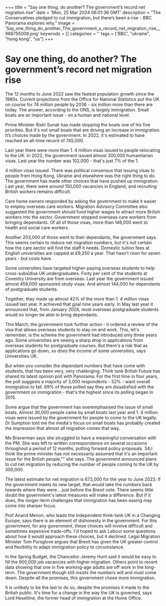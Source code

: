 +++
title = "Say one thing, do another? The government’s record net migration rise"
date = 'Mon, 25 Mar 2024 06:01:36 GMT'
description = "The Conservatives pledged to cut immigration, but there’s been a rise - BBC Panorama explores why."
image = 'Say_one_thing_do_another_The_government_s_record_net_migration_rise__968755008.png'
keywrods =  []
categories = ''
tags = ['BBC', "ukraine", "hong kong", "us"]
+++

# Say one thing, do another? The government’s record net migration rise

The 12 months to June 2022 saw the fastest population growth since the 1960s.
Current projections from the Office for National Statistics put the UK on course for 74 million people by 2036 - six million more than there are today.
The answer, according to the ONS, is largely immigration.
Small boats are an important issue - on a human and national level.

Prime Minister Rishi Sunak has made stopping the boats one of his five priorities.
But it<bb>'s not small boats that are driving an increase in immigration.
It’s choices made by the government.
In 2022, it<bb>'s estimated to have reached an all-time record of 745,000.

Last year there were more than 1.
4 million visas issued to people relocating to the UK.
In 2022, the government issued almost 300,000 humanitarian visas.
Last year the number was 102,000 - that<bb>'s just 7% of the 1.

4 million visas issued.
There was political consensus that issuing visas to people from Hong Kong, Ukraine and elsewhere was the right thing to do.
The government has made other choices that have pushed up immigration.
Last year, there were around 150,000 vacancies in England, and recruiting British workers remains difficult.

Care home owners responded by asking the government to make it easier to employ overseas care workers.
Migration Advisory Committee also suggested the government should fund higher wages to attract more British workers into the sector.
Government stopped overseas care workers from bringing dependants.
Of all of those visas, more than 146,000 went to health and social care workers.

Another 203,000 of those went to their dependants, the government says.
This seems certain to reduce net migration numbers, but it<bb>'s not certain how the care sector will find the staff it needs.
Domestic tuition fees at English universities are capped at £9,250 a year.
That hasn<bb>'t risen for seven years - but costs have.

Some universities have targeted higher-paying overseas students to help cross-subsidise UK undergraduates.
Forty per cent of the students at Coventry University are from overseas.
Last year the government issued almost 458,000 sponsored study visas.
And almost 144,000 for dependants of postgraduate students.

Together, they made up almost 42% of the more than 1.
4 million visas issued last year.
It achieved that goal nine years early.
In May last year it announced that, from January 2024, most overseas postgraduate students would no longer be able to bring dependants.

This March, the government took further action - it ordered a review of the visa that allows overseas students to stay on and work.
This, let<bb>'s remember, is the scheme the government had introduced only three years ago.
Some universities are seeing a sharp drop in applications from overseas students for postgraduate courses.
But there<bb>'s a risk that as applications go down, so does the income of some universities, says Universities UK.

But when you consider the dependant numbers that have come with students, that has been very, very challenging.
Think tank British Future has shared its latest opinion poll with Panorama.
For the first time in four years, the poll suggests a majority of 3,000 respondents - 52% - want overall immigration to fall.
69% of those polled say they are dissatisfied with the government on immigration - that<bb>'s the highest since its polling began in 2015.

Some argue that the government has overemphasised the issue of small boats.
Almost 30,000 people came by small boats last year and 1.
4 million visas were issued by the government for people to come to the UK legally.
Dr Sumption told me the media<bb>'s focus on small boats has probably created the impression that almost all migration comes that way.

Ms Braverman says she struggled to have a meaningful conversation with the PM.
She was left to written correspondence on several occasions throughout a period of 12 months, putting forward policy proposals.
34;I think the prime minister has not necessarily assumed that it<bb>'s an important issue for the British people,<bb>"" she says.
The government announced plans to cut net migration by reducing the number of people coming to the UK by 300,000.

The latest estimate for net migration is 672,000 for the year to June 2023.
If the government meets its new target, that would take the numbers back towards where they were… just before the Brexit vote.
There seems little doubt the government<bb>'s latest measures will make a difference.
But if it does, the longer-term challenges that immigration has been easing may come into sharper focus.

Prof Anand Menon, who leads the independent think-tank UK in a Changing Europe, says there is an element of dishonesty in the government.
For this government, for any government, these choices will involve difficult and sometimes expensive trade-offs.
I<bb>'d hoped to ask Labour some questions about how it would approach these choices, but it declined.
Legal Migration Minister Tom Pursglove argues that Brexit has given the UK greater control and flexibility to adapt immigration policy to circumstance.

In the Spring Budget, the Chancellor Jeremy Hunt said it would be easy to fill the 900,000 job vacancies with higher migration.
Others point to recent data showing that one in five working-age adults are off work in the long-term.
The government though still insists the numbers will and must come down.
Despite all the promises, this government chose more immigration.

It is unlikely to be the last to do so, despite the promises it made to the British public.
It's time for a change in the way the UK is governed, says Lord Heseltine, the former head of immigration at the Home Office.


